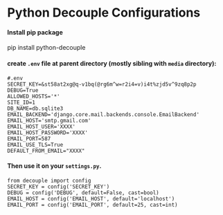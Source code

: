# Python Decouple Configurations


#### Install pip package

pip install python-decouple

#### create `.env` file at parent directory (mostly sibling with `media` directory):


```
#.env
SECRET_KEY=&st58at2xg@q-v1bq(@rg6m^w=r2i4=v)i4t%zjd5v^9zq8p2p
DEBUG=True
ALLOWED_HOSTS='*'
SITE_ID=1
DB_NAME=db.sqlite3
EMAIL_BACKEND='django.core.mail.backends.console.EmailBackend'
EMAIL_HOST='smtp.gmail.com'
EMAIL_HOST_USER='XXXX'
EMAIL_HOST_PASSWORD='XXXX'
EMAIL_PORT=587
EMAIL_USE_TLS=True
DEFAULT_FROM_EMAIL="XXXX"  

```


#### Then use it on your `settings.py`.


```
from decouple import config
SECRET_KEY = config('SECRET_KEY')
DEBUG = config('DEBUG', default=False, cast=bool)
EMAIL_HOST = config('EMAIL_HOST', default='localhost')
EMAIL_PORT = config('EMAIL_PORT', default=25, cast=int)
```